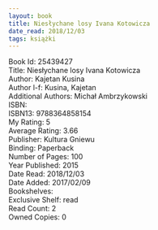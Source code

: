 ```yaml
---
layout: book
title: Niesłychane losy Ivana Kotowicza
date_read: 2018/12/03
tags: książki
---
```


Book Id: 25439427<br />
Title: Niesłychane losy Ivana Kotowicza<br />
Author: Kajetan Kusina<br />
Author l-f: Kusina, Kajetan<br />
Additional Authors: Michał Ambrzykowski<br />
ISBN: <br />
ISBN13: 9788364858154<br />
My Rating: 5<br />
Average Rating: 3.66<br />
Publisher: Kultura Gniewu<br />
Binding: Paperback<br />
Number of Pages: 100<br />
Year Published: 2015<br />
Date Read: 2018/12/03<br />
Date Added: 2017/02/09<br />
Bookshelves: <br />
Exclusive Shelf: read<br />
Read Count: 2<br />
Owned Copies: 0<br />



